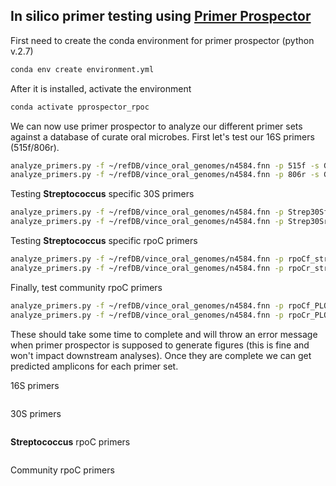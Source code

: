 ## **In silico** primer testing using [Primer Prospector](http://pprospector.sourceforge.net/)

First need to create the conda environment for primer prospector (python v.2.7)

```bash
conda env create environment.yml
```

After it is installed, activate the environment

```bash
conda activate pprospector_rpoc
```

We can now use primer prospector to analyze our different primer sets against a database of curate oral microbes. First let's test our 16S primers (515f/806r).

```bash
analyze_primers.py -f ~/refDB/vince_oral_genomes/n4584.fnn -p 515f -s GTGCCAGCMGCCGCGGTAA &
analyze_primers.py -f ~/refDB/vince_oral_genomes/n4584.fnn -p 806r -s GGACTACHVGGGTWTCTAAT &
```

Testing **Streptococcus** specific 30S primers

```bash
analyze_primers.py -f ~/refDB/vince_oral_genomes/n4584.fnn -p Strep30Sf -s ATGTCACGTATYGGTAATAA &
analyze_primers.py -f ~/refDB/vince_oral_genomes/n4584.fnn -p Strep30Sr -s WGTYTTACCTTCYTTRMGRCGDA &
```

Testing **Streptococcus** specific rpoC primers

```bash
analyze_primers.py -f ~/refDB/vince_oral_genomes/n4584.fnn -p rpoCf_strep_VPR-1 -s AAYGARAARCGDATGYTNCARGA &
analyze_primers.py -f ~/refDB/vince_oral_genomes/n4584.fnn -p rpoCr_strep_VPR-1 -s GCCATYTGGTCNCCRTCRAA &
```

Finally, test community rpoC primers

```bash
analyze_primers.py -f ~/refDB/vince_oral_genomes/n4584.fnn -p rpoCf_PLQ_3 -s MAYGARAARMGNATGYTNCARGA &
analyze_primers.py -f ~/refDB/vince_oral_genomes/n4584.fnn -p rpoCr_PLQ_1 -s GMCATYTGRTCNCCRTCRAA &
```

These should take some time to complete and will throw an error message when primer prospector is supposed to generate figures (this is fine and won't impact downstream analyses). Once they are complete we can get predicted amplicons for each primer set.

16S primers

```bash

```

30S primers

```bash

```

**Streptococcus** rpoC primers

```bash

```

Community rpoC primers

```bash

```
